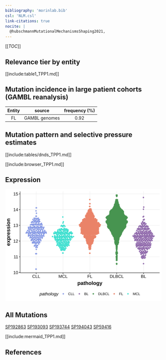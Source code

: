 ```yaml
---
bibliography: 'morinlab.bib'
csl: 'NLM.csl'
link-citations: true
nocite: |
  @hubschmannMutationalMechanismsShaping2021, 
---
```

[[_TOC_]]


## Relevance tier by entity

[[include:table1_TPP1.md]]

## Mutation incidence in large patient cohorts (GAMBL reanalysis)

|Entity|source       |frequency (%)|
|:------:|:-------------:|:-------------:|
|FL    |GAMBL genomes|0.92         |

## Mutation pattern and selective pressure estimates

[[include:tables/dnds_TPP1.md]]




[[include:browser_TPP1.md]]

## Expression
![](images/gene_expression/TPP1_by_pathology.svg)
<!-- ORIGIN: hubschmannMutationalMechanismsShaping2021b -->
<!-- FL: hubschmannMutationalMechanismsShaping2021b -->

## All Mutations

[SP192863](https://www.bcgsc.ca/downloads/morinlab/GAMBL/MALY/SP192863.html)
[SP193093](https://www.bcgsc.ca/downloads/morinlab/GAMBL/MALY/SP193093.html)
[SP193744](https://www.bcgsc.ca/downloads/morinlab/GAMBL/MALY/SP193744.html)
[SP194043](https://www.bcgsc.ca/downloads/morinlab/GAMBL/MALY/SP194043.html)
[SP59416](https://www.bcgsc.ca/downloads/morinlab/GAMBL/MALY/SP59416.html)

[[include:mermaid_TPP1.md]]

## References

